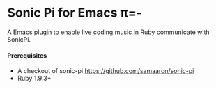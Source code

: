 # Sonic Pi for Emacs π=-

A Emacs plugin to enable live coding music in Ruby communicate with SonicPi.

#### Prerequisites

* A checkout of sonic-pi https://github.com/samaaron/sonic-pi
* Ruby 1.9.3+
